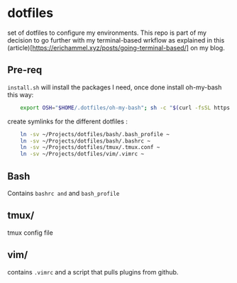 # dotfiles
set of dotfiles to configure my environments. This repo is part of my decision to go further with my terminal-based wrkflow as explained in this (article)[https://erichammel.xyz/posts/going-terminal-based/] on my blog.

## Pre-req
`install.sh` will install the packages I need, once done install oh-my-bash this way:
```bash
    export OSH="$HOME/.dotfiles/oh-my-bash"; sh -c "$(curl -fsSL https://raw.githubusercontent.com/ohmybash/oh-my-bash/master/tools/install.sh)"
```

create symlinks for the different dotfiles :
```bash
    ln -sv ~/Projects/dotfiles/bash/.bash_profile ~
    ln -sv ~/Projects/dotfiles/bash/.bashrc ~
    ln -sv ~/Projects/dotfiles/tmux/.tmux.conf ~
    ln -sv ~/Projects/dotfiles/vim/.vimrc ~
```

## Bash
Contains `bashrc and` and `bash_profile`

## tmux/
tmux config file

## vim/
contains `.vimrc` and a script that pulls plugins from github.

